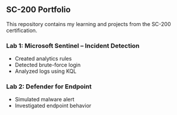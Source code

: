 ## SC-200 Portfolio
This repository contains my learning and projects from the SC-200 certification.

### Lab 1: Microsoft Sentinel – Incident Detection
- Created analytics rules
- Detected brute-force login
- Analyzed logs using KQL

### Lab 2: Defender for Endpoint
- Simulated malware alert
- Investigated endpoint behavior
